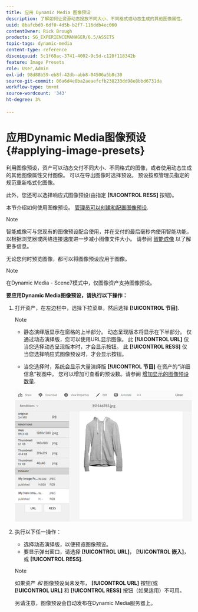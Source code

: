 ```yaml
---
title: 应用 Dynamic Media 图像预设
description: 了解如何让资源动态投放不同大小、不同格式或动态生成的其他图像属性。
uuid: 8bafcbd0-6df0-4d5b-b2f7-116ddb4ec060
contentOwner: Rick Brough
products: SG_EXPERIENCEMANAGER/6.5/ASSETS
topic-tags: dynamic-media
content-type: reference
discoiquuid: 5c1f60ac-3741-4002-9c5d-c128f118342b
feature: Image Presets
role: User,Admin
exl-id: 98d88b59-eb8f-42db-abb8-04506a5b8c30
source-git-commit: 06a6d4e0ba2aeaefcfb238233dd98e8bbd6731da
workflow-type: tm+mt
source-wordcount: '343'
ht-degree: 3%

---
```


# 应用Dynamic Media图像预设 {#applying-image-presets}

利用图像预设，资产可以动态交付不同大小、不同格式的图像，或者使用动态生成的其他图像属性交付图像。 可以在导出图像时选择预设。 预设按照管理员指定的规范重新格式化图像。

此外，您还可以选择响应式图像预设(由指定 **[!UICONTROL RESS]** 按钮)。

本节介绍如何使用图像预设。 [管理员可以创建和配置图像预设](managing-image-presets.md).

>[!NOTE]
>
>智能成像可与您现有的图像预设配合使用，并在交付的最后毫秒内使用智能功能，以根据浏览器或网络连接速度进一步减小图像文件大小。 请参阅 [智能成像](imaging-faq.md) 以了解更多信息。

无论您何时预览图像，都可以将图像预设应用于图像。

>[!NOTE]
>
>在Dynamic Media - Scene7模式中，仅图像资产支持图像预设。

**要应用Dynamic Media图像预设，请执行以下操作：**

1. 打开资产，在左边栏中，选择下拉菜单，然后选择 **[!UICONTROL 节目]**.

   >[!NOTE]
   >
   >* 静态演绎版显示在窗格的上半部分。 动态呈现版本将显示在下半部分。 仅通过动态演绎版，您可以使用URL显示图像。 此 **[!UICONTROL URL]** 仅当您选择动态呈现版本时，才会显示按钮。 此 **[!UICONTROL RESS]** 仅当您选择响应式图像预设时，才会显示按钮。
   >
   >* 当您选择时，系统会显示大量演绎版 **[!UICONTROL 节目]** 在资产的“详细信息”视图中。 您可以增加可查看的预设数。请参阅 [增加显示的图像预设数量](managing-image-presets.md#increasing-or-decreasing-the-number-of-image-presets-that-display).

   ![chlimage_1-208](assets/chlimage_1-208.png)

1. 执行以下任一操作：

   * 选择动态演绎版，以便预览图像预设。
   * 要显示弹出窗口，请选择 **[!UICONTROL URL]**， **[!UICONTROL 嵌入]**，或 **[!UICONTROL RESS]**.

   >[!NOTE]
   >
   >如果资产 *和* 图像预设尚未发布， **[!UICONTROL URL]** 按钮(或 **[!UICONTROL URL]** 和 **[!UICONTROL RESS]** 按钮（如果适用）不可用。
   >
   >另请注意，图像预设会自动发布在Dynamic Media服务器上。
